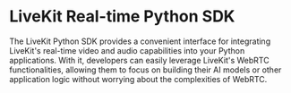# LiveKit Real-time Python SDK

The LiveKit Python SDK provides a convenient interface for integrating LiveKit's real-time video and audio capabilities into your Python applications. With it, developers can easily leverage LiveKit's WebRTC functionalities, allowing them to focus on building their AI models or other application logic without worrying about the complexities of WebRTC.
